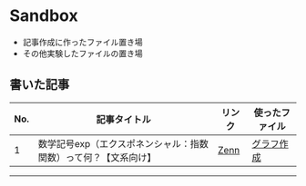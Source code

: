 # Sandbox
- 記事作成に作ったファイル置き場
- その他実験したファイルの置き場

## 書いた記事

| No.  | 記事タイトル                                                                 | リンク                                                                                   | 使ったファイル                                                                 |
|------|------------------------------------------------------------------------------|------------------------------------------------------------------------------------------|--------------------------------------------------------------------------------|
| 1    | 数学記号exp（エクスポネンシャル：指数関数）って何？【文系向け】              | [Zenn](https://zenn.dev/channnnsm/articles/accba953773366)                              | [グラフ作成](https://github.com/channnnsm/sandbox/blob/main/generate_graph_images.py) |

---
